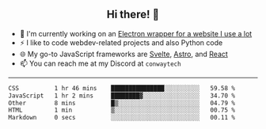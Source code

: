 <h2 align="center">Hi there! 👋</h2>

- 🔭 I'm currently working on an [Electron wrapper for a website I use a lot](https://github.com/ConwayTech-Dev/MyPolyPlus)
- ⚡ I like to code webdev-related projects and also Python code
- 🌐 My go-to JavaScript frameworks are [Svelte](https://svelte.dev/), [Astro](https://astro.build/), and [React](https://react.dev/)
- 📫 You can reach me at my Discord at <code>conwaytech</code>

***

<!--START_SECTION:waka-->

```txt
CSS          1 hr 46 mins    ███████████████░░░░░░░░░░   59.58 %
JavaScript   1 hr 2 mins     ████████▓░░░░░░░░░░░░░░░░   34.70 %
Other        8 mins          █▒░░░░░░░░░░░░░░░░░░░░░░░   04.79 %
HTML         1 min           ▒░░░░░░░░░░░░░░░░░░░░░░░░   00.75 %
Markdown     0 secs          ░░░░░░░░░░░░░░░░░░░░░░░░░   00.11 %
```

<!--END_SECTION:waka-->
